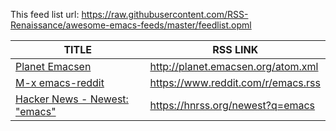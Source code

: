 This feed list url: https://raw.githubusercontent.com/RSS-Renaissance/awesome-emacs-feeds/master/feedlist.opml

TITLE | RSS LINK
----- | -----
[Planet Emacsen](http://planet.emacsen.org/) | <http://planet.emacsen.org/atom.xml>
[M-x emacs-reddit](https://www.reddit.com/r/emacs/) | <https://www.reddit.com/r/emacs.rss>
[Hacker News - Newest: "emacs"](https://news.ycombinator.com/newest) | <https://hnrss.org/newest?q=emacs>

